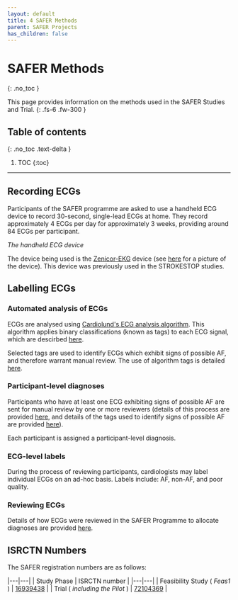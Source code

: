 ```yaml
---
layout: default
title: 4 SAFER Methods
parent: SAFER Projects
has_children: false
---
```


# SAFER Methods
{: .no_toc }

This page provides information on the methods used in the SAFER Studies and Trial.
{: .fs-6 .fw-300 }

## Table of contents
{: .no_toc .text-delta }

1. TOC
{:toc}

---

## Recording ECGs

Participants of the SAFER programme are asked to use a handheld ECG device to record 30-second, single-lead ECGs at home. They record approximately 4 ECGs per day for approximately 3 weeks, providing around 84 ECGs per participant.

_The handheld ECG device_

The device being used is the [Zenicor-EKG](https://zenicor.com/zenicor-ekg/) device (see [here](https://zenicor.com/wp-content/uploads/2014/08/MG_1945_low-300x200.jpg) for a picture of the device). This device was previously used in the STROKESTOP studies.

## Labelling ECGs

### Automated analysis of ECGs

ECGs are analysed using [Cardiolund's ECG analysis algorithm](https://peterhcharlton.github.io/info/tools/reading/af_screening.html#cardiolunds-ecg-parser-algorithm). This algorithm applies binary classifications (known as tags) to each ECG signal, which are descirbed [here](https://cardiolund.com/ecg-parser/).

Selected tags are used to identify ECGs which exhibit signs of possible AF, and therefore warrant manual review. The use of algorithm tags is detailed [here](https://universityofcambridgecloud-my.sharepoint.com/:t:/r/personal/pc657_cam_ac_uk/Documents/SAFER_Engineering_Resources/SAFER_study_methods/Use%20of%20algorithm%20tags.md?csf=1&web=1&e=tsnrFN).

### Participant-level diagnoses

Participants who have at least one ECG exhibiting signs of possible AF are sent for manual review by one or more reviewers (details of this process are provided [here](https://universityofcambridgecloud-my.sharepoint.com/:t:/r/personal/pc657_cam_ac_uk/Documents/SAFER_Engineering_Resources/SAFER_study_methods/Clinical%20review.md?csf=1&web=1&e=qCcgKp), and details of the tags used to identify signs of possible AF are provided [here](https://universityofcambridgecloud-my.sharepoint.com/:t:/r/personal/pc657_cam_ac_uk/Documents/SAFER_Engineering_Resources/SAFER_study_methods/Use%20of%20algorithm%20tags.md?csf=1&web=1&e=NcchiT)).

Each participant is assigned a participant-level diagnosis.

### ECG-level labels

During the process of reviewing participants, cardiologists may label individual ECGs on an ad-hoc basis. Labels include: AF, non-AF, and poor quality.

### Reviewing ECGs

Details of how ECGs were reviewed in the SAFER Programme to allocate diagnoses are provided [here](https://universityofcambridgecloud-my.sharepoint.com/:t:/r/personal/pc657_cam_ac_uk/Documents/SAFER_Engineering_Resources/SAFER_study_methods/Clinical%20review.md?csf=1&web=1&e=mcAfBi).

## ISRCTN Numbers

The SAFER registration numbers are as follows:

|---|---|
| Study Phase | ISRCTN number |
|---|---|
| Feasibility Study ( _Feas1_ ) | [16939438](https://www.isrctn.com/ISRCTN16939438) |
| Trial ( _including the Pilot_ ) | [72104369](https://www.isrctn.com/ISRCTN72104369) |
